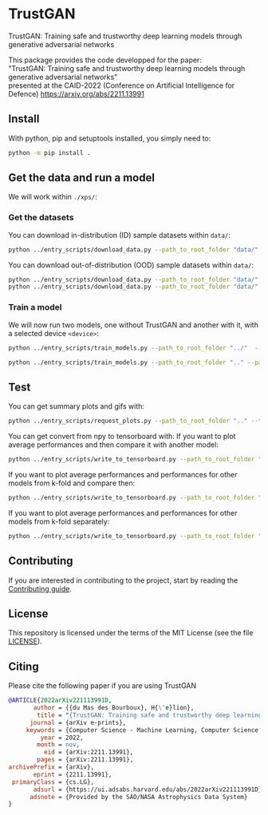 # TrustGAN

TrustGAN: Training safe and trustworthy deep learning models through generative adversarial networks

This package provides the code developped for the paper:\
"TrustGAN: Training safe and trustworthy deep learning models through generative adversarial networks"\
presented at the CAID-2022 (Conference on Artificial Intelligence for Defence) <https://arxiv.org/abs/2211.13991>

## Install

With python, pip and setuptools installed, you simply need to:

```bash
python -m pip install .
```

## Get the data and run a model

We will work within `./xps/`:

### Get the datasets

You can download in-distribution (ID) sample datasets within `data/`:

```bash
python ../entry_scripts/download_data.py --path_to_root_folder "data/" --dataset "MNIST"
```

You can download out-of-distribution (OOD) sample datasets within `data/`:

```bash
python ../entry_scripts/download_data.py --path_to_root_folder "data/" --dataset "FashionMNIST"
python ../entry_scripts/download_data.py --path_to_root_folder "data/" --dataset "CIFAR10"
```

### Train a model

We will now run two models, one without TrustGAN and another with it,
with a selected device `<device>`:

```bash
python ../entry_scripts/train_models.py --path_to_root_folder "../"  --path_to_dataset "data/MNIST" --nr_classes 10 --total_epochs 100 --batch_size 512 --proportion_target_model_alone 1 --device "cuda:0"
```

```bash
python ../entry_scripts/train_models.py --path_to_root_folder ".." --path_to_dataset "data/MNIST" --nr_classes 10 --total_epochs 1 --validation_interval 1 --nr_steps_target_model_alone 1 --device "cuda:0" --k_fold 1 --gan_residual_units_number 1 --target_model_residual_units_number 1 --target_model_loss "hinge" --batch_size 512
```

## Test

You can get summary plots and gifs with:

```bash
python ../entry_scripts/request_plots.py --path_to_root_folder ".." --total_epochs 100 --validation_interval 25 --path_to_performances "average_performances_gan3.npy"
```

You can get convert from npy to tensorboard with:
If you want to plot average performances and then compare it with another model:

```bash
python ../entry_scripts/write_to_tensorboard.py --path_to_root_folder "../200-nets/combined" --plot_only_average_performances --total_epochs 100 --validation_interval 25 --path_to_performances "average_performances_gan3.npy"
```

If you want to plot average performances and performances for other models from k-fold and compare then:

```bash
python ../entry_scripts/write_to_tensorboard.py --path_to_root_folder "../200-nets/gan3" --plot_together --total_epochs 100 --validation_interval 25 --path_to_performances "average_performances.npy"
```

If you want to plot average performances and performances for other models from k-fold separately:

```bash
python ../entry_scripts/write_to_tensorboard.py --path_to_root_folder "../100-nets/gan3" --total_epochs 100 --validation_interval 25 --path_to_performances "average_performances.npy"
```

## Contributing

If you are interested in contributing to the project, start by reading the [Contributing guide](/CONTRIBUTING.md).

## License

This repository is licensed under the terms of the MIT License (see the file [LICENSE](/LICENSE)).

## Citing

Please cite the following paper if you are using TrustGAN

```bibtex
@ARTICLE{2022arXiv221113991D,
       author = {{du Mas des Bourboux}, H{\'e}lion},
        title = "{TrustGAN: Training safe and trustworthy deep learning models through generative adversarial networks}",
      journal = {arXiv e-prints},
     keywords = {Computer Science - Machine Learning, Computer Science - Computer Vision and Pattern Recognition},
         year = 2022,
        month = nov,
          eid = {arXiv:2211.13991},
        pages = {arXiv:2211.13991},
archivePrefix = {arXiv},
       eprint = {2211.13991},
 primaryClass = {cs.LG},
       adsurl = {https://ui.adsabs.harvard.edu/abs/2022arXiv221113991D},
      adsnote = {Provided by the SAO/NASA Astrophysics Data System}
}
```
